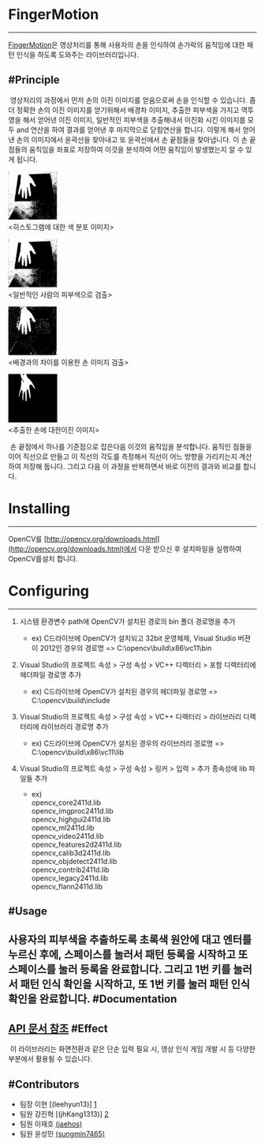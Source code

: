 # FingerMotion
---
[FingerMotion](https://github.com/SerendipityFingerMotion/FingerMotion/)은 영상처리를 통해 사용자의 손을 인식하여 손가락의 움직임에 대한 패턴 인식을 하도록 도와주는 라이브러리입니다.


#Principle
---
&nbsp;영상처리의 과정에서 먼저 손의 이진 이미지를 얻음으로써 손을 인식할 수 있습니다. 좀 더 정확한 손의 이진 이미지를 얻기위해서 배경차 이미지, 추출한 피부색을 가지고 역투영을 해서 얻어낸 이진 이미지, 일반적인 피부색을 추출해내서 이진화 시킨 이미지를 모두 and 연산을 하여 결과를 얻어낸 후 마지막으로 닫힘연산을 합니다. 이렇게 해서 얻어낸 손의 이미지에서 윤곽선을 찾아내고 또 윤곽선에서 손 끝점들을 찾아냅니다. 이 손 끝점들의 움직임을 좌표로 저장하여 이것을 분석하여 어떤 움직임이 발생했는지 알 수 있게 됩니다.

<img src="https://github.com/SerendipityFingerMotion/FingerMotion/blob/hyun13/KakaoTalk_20150625_082829928.png" width="100" height="100"><BR> <히스토그램에 대한 색 분포 이미지>

<img src="https://github.com/SerendipityFingerMotion/FingerMotion/blob/hyun13/KakaoTalk_20150625_082829928.png" width="100" height="100"><BR> <일반적인 사람의 피부색으로 검출>

<img src="https://github.com/SerendipityFingerMotion/FingerMotion/blob/hyun13/KakaoTalk_20150625_082842188.png" width="100" height="100"><BR> <배경과의 차이를 이용한 손 이미지 검출>

<img src="https://github.com/SerendipityFingerMotion/FingerMotion/blob/hyun13/KakaoTalk_20150625_082848138.png" width="100" height="100"><BR> <추출한 손에 대한이진 이미지>


&nbsp;손 끝점에서 하나를 기준점으로 잡은다음 이것의 움직임을 분석합니다. 움직인 점들을 이어 직선으로 만들고 이 직선의 각도를 측정해서 직선이 어느 방향을 가리키는지 계산하여 저장해 둡니다. 그리고 다음 이 과정을 반복하면서 바로 이전의 결과와 비교를 합니다.

# Installing
---
OpenCV를 [http://opencv.org/downloads.html](http://opencv.org/downloads.html)에서 다운 받으신 후 설치파일을 실행하여 OpenCV를설치 합니다.
# Configuring
---
1. 시스템 환경변수 path에 OpenCV가 설치된 경로의 bin 폴더 경로명을 추가
    - ex) C드라이브에 OpenCV가 설치되고 32bit 운영체제, Visual Studio 버젼이 2012인 경우의 경로명 => C:\opencv\build\x86\vc11\bin

2. Visual Studio의 프로젝트 속성 > 구성 속성 > VC++ 디렉터리 > 포함 디렉터리에 헤더파일 경로명 추가
    - ex) C드라이브에 OpenCV가 설치된 경우의 헤더파일 경로명 => C:\opencv\build\include

3. Visual Studio의 프로젝트 속성 > 구성 속성 > VC++ 디렉터리 > 라이브러리 디렉터리에 라이브러리 경로명 추가
    - ex) C드라이브에 OpenCV가 설치된 경우의 라이브러리 경로명 => C:\opencv\build\x86\vc11\lib

4. Visual Studio의 프로젝트 속성 > 구성 속성 > 링커 > 입력 > 추가 종속성에 lib 파일들 추가
    - ex)<BR>opencv_core2411d.lib<BR>opencv_imgproc2411d.lib<BR>opencv_highgui2411d.lib<BR>opencv_ml2411d.lib<BR>opencv_video2411d.lib<BR>opencv_features2d2411d.lib<BR>opencv_calib3d2411d.lib<BR>opencv_objdetect2411d.lib<BR>opencv_contrib2411d.lib<BR>opencv_legacy2411d.lib<BR>opencv_flann2411d.lib

#Usage
---
사용자의 피부색을 추출하도록 초록색 원안에 대고 엔터를 누르신 후에, 스페이스를 눌러서 패턴 등록을 시작하고 또 스페이스를 눌러 등록을 완료합니다. 그리고 1번 키를 눌러서 패턴 인식 확인을 시작하고, 또 1번 키를 눌러 패턴 인식 확인을 완료합니다.
#Documentation
---
[API 문서 참조](https://github.com/SerendipityFingerMotion/FingerMotion/blob/hyun13/api_v1.pdf)
#Effect
---
&nbsp;이 라이브러리는 화면전환과 같은 단순 입력 필요 시, 영상 인식 게임 개발 시 등 다양한 부분에서 활용될 수 있습니다.

#Contributors
---
* 팀장 이현 [(leehyun13)] [1]
* 팀원 강진혁 [(jhKang1313)] [2]
* 팀원 이재호 [(jaehos)][3]
* 팀원 윤성민 [(sungmin7465)][4]


[1]: https://github.com/leehyun13
[2]: https://github.com/jhKang1313
[3]: https://github.com/jaehos
[4]: https://github.com/sungmin7465
